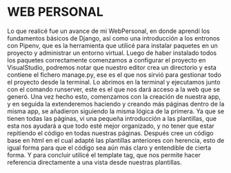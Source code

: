 # WEB PERSONAL
Lo que realicé fue un avance de mi WebPersonal, en donde aprendí los fundamentos básicos de Django, así como una introducción a los entronos con Pipenv, que es la herramienta que utilicé para instalar paquetes en un proyecto y administrar un entorno virtual.
Luego de haber instalado todos los paquetes correctamente comenzamos a configurar el proyecto en VisualStudio, podremos notar que nuestro editor crea un directorio y esta contiene el fichero manage.py, ese es el que nos sirvió para gestionar todo el proyecto desde la terminal.
Lo abrimos en la terminal y ejecutamos junto con el comando runserver, este es el que nos dará acceso a la web que se generó.
Una vez hecho esto, comenzamos con la creación de nuestra app, y en seguida la extenderemos haciendo y creando más páginas dentro de la misma app, se añadieron siguiendo la misma lógica de la primera.
Ya que se tienen todas las páginas, vi una pequeña introducción a las plantillas, que esta nos ayudará a que todo esté mejor organizado, y no tener que estar repitiendo el código en todas nuestras páginas.
Después cree un código base en html en el cual adapté las plantillas anteriores con herencia, esto de igual forma para que el código sea aún más claro y entendible de cierta forma.
Y para concluir utilicé el template tag, que nos permite hacer referencia directamente a una vista desde nuestras plantillas.

